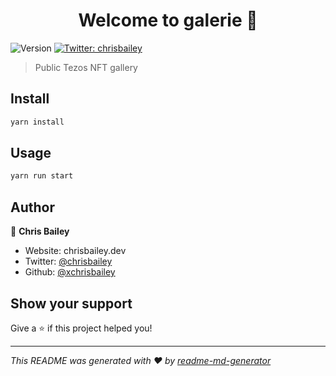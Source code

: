 <h1 align="center">Welcome to galerie 👋</h1>
<p>
  <img alt="Version" src="https://img.shields.io/badge/version-0.1.0-blue.svg?cacheSeconds=2592000" />
  <a href="https://twitter.com/chrisbailey" target="_blank">
    <img alt="Twitter: chrisbailey" src="https://img.shields.io/twitter/follow/chrisbailey.svg?style=social" />
  </a>
</p>

> Public Tezos NFT gallery

## Install

```sh
yarn install
```

## Usage

```sh
yarn run start
```

## Author

👤 **Chris Bailey**

* Website: chrisbailey.dev
* Twitter: [@chrisbailey](https://twitter.com/chrisbailey)
* Github: [@xchrisbailey](https://github.com/xchrisbailey)

## Show your support

Give a ⭐️ if this project helped you!

***
_This README was generated with ❤️ by [readme-md-generator](https://github.com/kefranabg/readme-md-generator)_